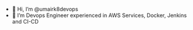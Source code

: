 - 👋 Hi, I’m @umairk8devops
- 👀 I’m Devops Engineer experienced in AWS Services, Docker, Jenkins and CI-CD

<!---
umairk8devops/umairk8devops is a ✨ special ✨ repository because its `README.md` (this file) appears on your GitHub profile.
You can click the Preview link to take a look at your changes.
--->
